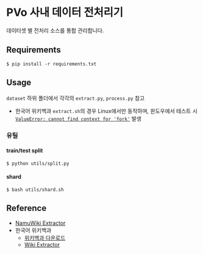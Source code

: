 # PVo 사내 데이터 전처리기
데이터셋 별 전처리 소스를 통합 관리합니다.

## Requirements
```
$ pip install -r requirements.txt
```

## Usage
`dataset` 하위 폴더에서 각각의 `extract.py`, `process.py` 참고
- 한국어 위키백과 `extract.sh`의 경우 Linux에서만 동작하며, 윈도우에서 테스트 시 [`ValueError: cannot find context for 'fork'`](https://github.com/attardi/wikiextractor/issues/287) 발생

### 유틸
#### train/test split
```
$ python utils/split.py
```
#### shard
```
$ bash utils/shard.sh
```

## Reference
- [NamuWiki Extractor](https://github.com/jonghwanhyeon/namu-wiki-extractor)
- 한국어 위키백과
  - [위키백과 다운로드](https://ko.wikipedia.org/wiki/%EC%9C%84%ED%82%A4%EB%B0%B1%EA%B3%BC:%EB%8D%B0%EC%9D%B4%ED%84%B0%EB%B2%A0%EC%9D%B4%EC%8A%A4_%EB%8B%A4%EC%9A%B4%EB%A1%9C%EB%93%9C)
  - [Wiki Extractor](https://github.com/attardi/wikiextractor)
